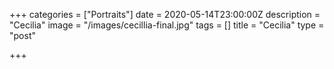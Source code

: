 +++
categories = ["Portraits"]
date = 2020-05-14T23:00:00Z
description = "Cecilia"
image = "/images/cecillia-final.jpg"
tags = []
title = "Cecilia"
type = "post"

+++
